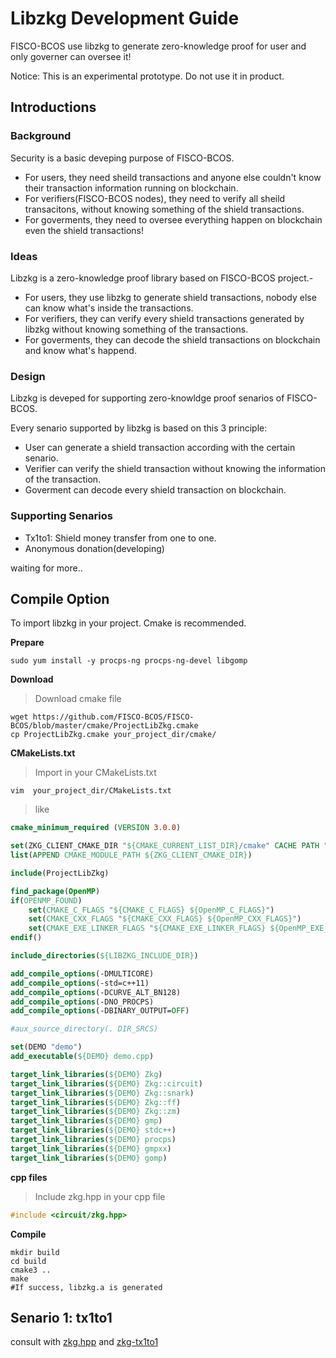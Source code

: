 # Libzkg Development Guide

FISCO-BCOS use libzkg to generate zero-knowledge proof for user and only governer can oversee it!

Notice: This is an experimental prototype. Do not use it in product.

## Introductions

### Background

Security is a basic deveping purpose of FISCO-BCOS.

- For users, they need sheild transactions and anyone else couldn't know their transaction information running on blockchain.
- For verifiers(FISCO-BCOS nodes), they need to verify all sheild transacitons, without knowing something of the shield transactions.
- For goverments, they need to oversee everything happen on blockchain even the shield transactions!

### Ideas

Libzkg is a zero-knowledge proof library based on FISCO-BCOS project.-  

- For users, they use libzkg to generate shield transactions, nobody else can know what's inside the transactions.
- For verifiers, they can verify every shield transactions generated by libzkg without knowing something of the transactions.
- For goverments, they can decode the shield transactions on blockchain and know what's happend.

### Design

Libzkg is deveped for supporting zero-knowldge proof senarios of FISCO-BCOS.

Every senario supported by libzkg is based on this 3 principle:

- User can generate a shield transaction according with the certain senario.
- Verifier can verify the shield transaction without knowing the information of the transaction.
- Goverment can decode every shield transaction on blockchain.

### Supporting Senarios

- Tx1to1: Shield money transfer from one to one.
- Anonymous donation(developing)

waiting for more..



## Compile Option

To import libzkg in your project. Cmake is recommended.

**Prepare**

``` shell
sudo yum install -y procps-ng procps-ng-devel libgomp
```

**Download**

> Download cmake file

``` shell
wget https://github.com/FISCO-BCOS/FISCO-BCOS/blob/master/cmake/ProjectLibZkg.cmake
cp ProjectLibZkg.cmake your_project_dir/cmake/
```

**CMakeLists.txt**

> Import in your CMakeLists.txt

``` shell
vim  your_project_dir/CMakeLists.txt
```

> like

``` cmake
cmake_minimum_required (VERSION 3.0.0)

set(ZKG_CLIENT_CMAKE_DIR "${CMAKE_CURRENT_LIST_DIR}/cmake" CACHE PATH "The path to the cmake directory")
list(APPEND CMAKE_MODULE_PATH ${ZKG_CLIENT_CMAKE_DIR})

include(ProjectLibZkg)

find_package(OpenMP)
if(OPENMP_FOUND)
    set(CMAKE_C_FLAGS "${CMAKE_C_FLAGS} ${OpenMP_C_FLAGS}")
    set(CMAKE_CXX_FLAGS "${CMAKE_CXX_FLAGS} ${OpenMP_CXX_FLAGS}")
    set(CMAKE_EXE_LINKER_FLAGS "${CMAKE_EXE_LINKER_FLAGS} ${OpenMP_EXE_LINKER_FLAGS}")
endif()

include_directories(${LIBZKG_INCLUDE_DIR})

add_compile_options(-DMULTICORE)
add_compile_options(-std=c++11)
add_compile_options(-DCURVE_ALT_BN128)
add_compile_options(-DNO_PROCPS)
add_compile_options(-DBINARY_OUTPUT=OFF)

#aux_source_directory(. DIR_SRCS)

set(DEMO "demo")
add_executable(${DEMO} demo.cpp)

target_link_libraries(${DEMO} Zkg)
target_link_libraries(${DEMO} Zkg::circuit)
target_link_libraries(${DEMO} Zkg::snark)
target_link_libraries(${DEMO} Zkg::ff)
target_link_libraries(${DEMO} Zkg::zm)
target_link_libraries(${DEMO} gmp)
target_link_libraries(${DEMO} stdc++)
target_link_libraries(${DEMO} procps)
target_link_libraries(${DEMO} gmpxx)
target_link_libraries(${DEMO} gomp)

```

**cpp files**

>  Include zkg.hpp in your cpp file

``` cpp
#include <circuit/zkg.hpp>
```

**Compile**

``` shell
mkdir build
cd build
cmake3 ..
make
#If success, libzkg.a is generated
```

 

## Senario 1: tx1to1 

consult with [zkg.hpp](circuit/zkg.hpp) and [zkg-tx1to1](https://github.com/FISCO-BCOS/zkg-tx1to1)